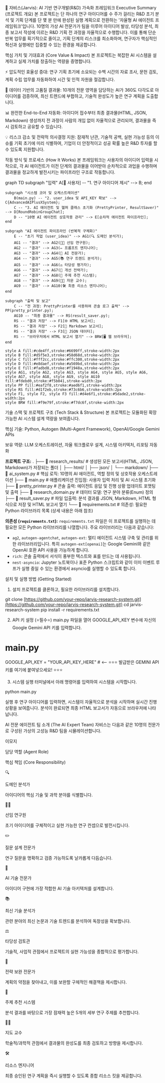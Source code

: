 🚀 자비스(Jarvis): AI 기반 연구개발(R&D) 가속화 프레임워크
Executive Summary (프로젝트 개요)
본 프로젝트는 단 하나의 연구 아이디어를 수 주가 걸리는 R&D 초기 분석 및 기획 단계를 단 몇 분 만에 완성된 실행 계획으로 전환하는 '자율형 AI 에이전트 프레임워크'입니다. 10명의 가상 AI 전문가가 팀을 이루어 아이디어 발상, 타당성 분석, 최종 보고서 작성에 이르는 R&D 기획 전 과정을 자율적으로 수행합니다. 이를 통해 단순 반복 업무를 획기적으로 줄이고, 기획 단계의 리스크를 최소화하며, 연구자가 핵심적인 혁신과 실행에만 집중할 수 있는 환경을 제공합니다.

핵심 가치 및 기대효과 (Core Value & Impact)
본 프로젝트는 복잡한 AI 시스템을 설계하고 실제 가치를 창출하는 역량을 증명합니다.

⚡️ 압도적인 효율성 증대: 연구 기획 초기에 소요되는 수백 시간의 자료 조사, 문헌 검토, 계획 수립 업무를 자동화하여 시간 및 인적 자원을 절감합니다.

🎯 데이터 기반의 고품질 결과물: 10개의 전문 영역을 담당하는 AI가 360도 다각도로 아이디어를 검증하여, 최신 트렌드에 부합하고, 기술적 완성도가 높은 연구 계획을 도출합니다.

📊 완전한 End-to-End 자동화: 아이디어 접수부터 최종 결과물(HTML, JSON, Markdown) 생성까지 전 과정이 사람의 개입 없이 자율적으로 관리되어, 결과물을 즉시 검토하고 공유할 수 있습니다.

💡 리스크 감소 및 전략적 의사결정 지원: 잠재적 난관, 기술적 공백, 실현 가능성 등의 이슈를 기획 초기에 미리 식별하여, 기업이 더 안정적이고 성공 확률 높은 R&D 투자를 할 수 있도록 지원합니다.

작동 방식 및 프로세스 (How It Works)
본 프레임워크는 사용자의 아이디어 입력을 시작으로, 각 AI 에이전트가 이전 단계의 결과물을 이어받아 순차적으로 과업을 수행하며 결과물을 정교하게 발전시키는 파이프라인 구조로 작동합니다.

graph TD
    subgraph "입력"
        A[👤 사용자] -- "1. 연구 아이디어 제시" --> B;
    end

    subgraph "시스템 코어 및 오케스트레이션"
        B(main.py) -- "2. user_idea 및 API_KEY 확보" --> C{AdvancedAIPlusXSystem};
        C -- "3. AI 에이전트 및 헬퍼 클래스 초기화 (PrettyPrinter, ResultSaver)" --> D[RoundRobinGroupChat];
        D -- "10명 AI 에이전트 상호작용 관리" --> E[순차적 에이전트 파이프라인];
    end

    subgraph "AI 에이전트 파이프라인 (반복적 구체화)"
        E -- "초기 작업 (user_idea)" --> AG1(🔍 도메인 분석가);
        AG1 -- "결과" --> AG2(👨‍🏫 선임 연구원);
        AG2 -- "결과" --> AG3(✏️ 프롬프트 엔지니어);
        AG3 -- "결과" --> AG4(🤖 AI 전문가);
        AG4 -- "결과" --> AG5(📚 연구 트렌드 분석가);
        AG5 -- "결과" --> AG6(⚖️ 타당성 평가자);
        AG6 -- "결과" --> AG7(🔧 개선 전략가);
        AG7 -- "결과" --> AG8(🎯 주제 추천 시스템);
        AG8 -- "결과" --> AG9(👨‍🏫 자문 교수);
        AG9 -- "결과" --> AG10(🛠️ 최종 리소스 엔지니어);
    end

    subgraph "출력 및 보고"
        C -- "전 과정: PrettyPrinter를 사용하여 콘솔 로그 출력" --> PP(pretty_printer.py);
        AG10 -- "최종 결과물" --> RS(result_saver.py);
        RS -- "결과 저장" --> F1[🌐 HTML 보고서];
        RS -- "결과 저장" --> F2[📝 Markdown 보고서];
        RS -- "결과 저장" --> F3[📁 JSON 데이터];
        RS -- "브라우저에서 HTML 보고서 열기" --> BRW[🖥️ 웹 브라우저];
    end

    style A fill:#cde4ff,stroke:#6699ff,stroke-width:2px
    style B fill:#d5f5e3,stroke:#58d68d,stroke-width:2px
    style C fill:#fff2cc,stroke:#ffc300,stroke-width:2px
    style D fill:#e8daef,stroke:#a569bd,stroke-width:2px
    style E fill:#fadbd8,stroke:#f1948a,stroke-width:2px
    style AG1, style AG2, style AG3, style AG4, style AG5, style AG6, style AG7, style AG8, style AG9, style AG10 fill:#fdebd0,stroke:#f5b041,stroke-width:2px
    style PP fill:#eaf2f8,stroke:#aed6f1,stroke-width:2px
    style RS fill:#d1f2eb,stroke:#73c6b6,stroke-width:2px
    style F1, style F2, style F3 fill:#d4e6f1,stroke:#5dade2,stroke-width:2px
    style BRW fill:#f9e79f,stroke:#f7dc6f,stroke-width:2px

기술 스택 및 프로젝트 구조 (Tech Stack & Structure)
본 프로젝트는 모듈화된 확장 가능한 AI 시스템 설계 역량을 보여줍니다.

핵심 기술: Python, Autogen (Multi-Agent Framework), OpenAI/Google Gemini APIs

보유 역량: LLM 오케스트레이션, 자율 워크플로우 설계, 시스템 아키텍처, 리포팅 자동화

**프로젝트 구조:**
.
├── 📂 research_results/     # 생성된 모든 보고서(HTML, JSON, Markdown)가 저장되는 폴더
│   ├── html/
│   ├── json/
│   └── markdown/
├── 📜 ai_system.py          # 핵심 로직: 10명의 AI 에이전트, 역할 정의 및 상호작용 오케스트레이션
├── 📜 main.py               # 애플리케이션 진입점: 사용자 입력 처리 및 AI 시스템 초기화
├── 📜 pretty_printer.py     # 콘솔 출력: 에이전트 응답 및 진행 상황 업데이트 포맷팅 및 출력
├── 📜 research_domain.py    # 데이터 모델: 연구 분야 분류(Enum) 정의
├── 📜 result_saver.py       # 파일 입출력: 분석 결과를 JSON, Markdown, HTML 형식으로 저장 및 HTML 보고서 열기
└── 📜 requirements.txt      # 의존성: 필요한 Python 라이브러리 목록 (상세 내용은 아래 참조)

**의존성 (`requirements.txt`):**
`requirements.txt` 파일은 이 프로젝트를 실행하는 데 필요한 모든 Python 라이브러리를 나열합니다. 주요 라이브러리는 다음과 같습니다:
- `ag2`, `autogen-agentchat`, `autogen-ext`: 멀티 에이전트 시스템 구축 및 관리를 위한 라이브러리입니다. 특히 `autogen-ext[openai]`는 Google Gemini와 같은 OpenAI 호환 API 사용을 가능하게 합니다.
- `rich`: 콘솔 출력에서 서식이 풍부한 텍스트와 표를 만드는 데 사용됩니다.
- `nest-asyncio`: Jupyter 노트북이나 표준 Python 스크립트와 같이 이미 이벤트 루프가 실행 중일 수 있는 환경에서 asyncio를 실행할 수 있도록 합니다.

설치 및 실행 방법 (Getting Started)
1. 설치
프로젝트를 클론하고, 필요한 라이브러리를 설치합니다.

git clone [https://github.com/your-repo/jarvis-research-system.git](https://github.com/your-repo/jarvis-research-system.git)
cd jarvis-research-system
pip install -r requirements.txt

2. API 키 설정 (⭐필수⭐)
main.py 파일을 열어 GOOGLE_API_KEY 변수에 자신의 Google Gemini API 키를 입력합니다.

# main.py
GOOGLE_API_KEY = "YOUR_API_KEY_HERE"  # <-- ⭐⭐⭐ 발급받은 GEMINI API 키를 여기에 붙여넣으세요! ⭐⭐⭐

3. 시스템 실행
터미널에서 아래 명령어를 입력하여 시스템을 시작합니다.

python main.py

실행 후 연구 아이디어를 입력하면, 시스템이 자율적으로 분석을 시작하며 실시간 진행 상황을 보여줍니다. 분석이 완료되면 최종 HTML 보고서가 자동으로 브라우저에 나타납니다.

AI 전문 에이전트 팀 소개 (The AI Expert Team)
자비스는 다음과 같은 10명의 전문가로 구성된 가상의 고성능 R&D 팀을 시뮬레이션합니다.

이모지

담당 역할 (Agent Role)

핵심 책임 (Core Responsibility)

🔍

도메인 분석가

아이디어의 핵심 기술 및 과학 분야를 식별합니다.

👨‍🏫

선임 연구원

초기 아이디어를 구체적이고 실현 가능한 연구 컨셉으로 발전시킵니다.

✏️

질문 설계 전문가

연구 질문을 명확하고 검증 가능하도록 날카롭게 다듬습니다.

🤖

AI 기술 전문가

아이디어 구현에 가장 적합한 AI 기술 아키텍처를 설계합니다.

📚

최신 기술 분석가

관련 분야의 최신 논문과 기술 트렌드를 분석하여 독창성을 확보합니다.

⚖️

타당성 검토관

기술적, 사업적 관점에서 프로젝트의 실현 가능성을 종합적으로 평가합니다.

🔧

전략 보완 전문가

계획의 약점을 찾아내고, 이를 보완할 구체적인 해결책을 제시합니다.

🎯

주제 추천 시스템

분석 결과를 바탕으로 가장 잠재력 높은 5개의 세부 연구 주제를 추천합니다.

👨‍🏫

지도 교수

학술적/과학적 관점에서 결과물의 완성도를 최종 검토하고 방향을 제시합니다.

🛠️

리소스 엔지니어

최종 승인된 연구 계획을 즉시 실행할 수 있도록 종합 리소스 킷을 제공합니다.